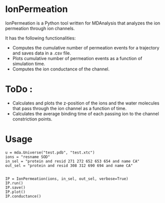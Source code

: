 # IonPermeation

IonPermeation is a Python tool written for MDAnalysis that analyzes the ion permeation through ion channels.

It has the following functionalities:

* Computes the cumulative number of permeation events for a trajectory and saves data in a .csv file.
* Plots cumulative number of permeation events as a function of simulation time.
* Computes the ion conductance of the channel.

# ToDo :  
* Calculates and plots the z-position of the ions and the water molecules that pass through the ion channel as a function of time.
* Calculates the average binding time of each passing ion to the channel constriction points.


# Usage

```
u = mda.Universe("test.pdb", "test.xtc")
ions = "resname SOD"
in_sel = "protein and resid 271 272 652 653 654 and name CA"
out_sel = "protein and resid 308 312 690 694 and name CA"


IP = IonPermeation(ions, in_sel, out_sel, verbose=True)
IP.run()
IP.save()
IP.plot()
IP.conductance()
```
